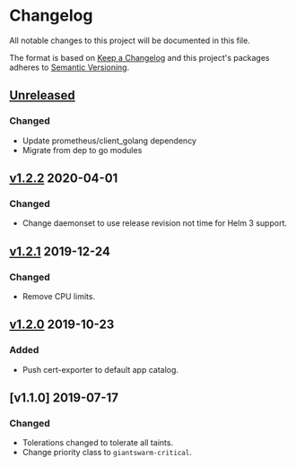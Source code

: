 # Changelog

All notable changes to this project will be documented in this file.

The format is based on [Keep a Changelog](http://keepachangelog.com/en/1.0.0/)
and this project's packages adheres to [Semantic Versioning](http://semver.org/spec/v2.0.0.html).

## [Unreleased]

### Changed
- Update prometheus/client_golang dependency
- Migrate from dep to go modules

## [v1.2.2] 2020-04-01

### Changed

- Change daemonset to use release revision not time for Helm 3 support.

## [v1.2.1] 2019-12-24

### Changed

- Remove CPU limits.

## [v1.2.0] 2019-10-23

### Added

- Push cert-exporter to default app catalog.

## [v1.1.0] 2019-07-17

### Changed

- Tolerations changed to tolerate all taints.
- Change priority class to `giantswarm-critical`.

[Unreleased]: https://github.com/giantswarm/cert-exporter/compare/v1.2.2...HEAD
[v1.2.2]: https://github.com/giantswarm/cert-exporter/releases/tag/v1.2.2
[v1.2.1]: https://github.com/giantswarm/cert-exporter/releases/tag/v1.2.1
[v1.2.0]: https://github.com/giantswarm/cert-exporter/releases/tag/v1.2.0
[v1.2.0]: https://github.com/giantswarm/cert-exporter/releases/tag/v1.1.0
